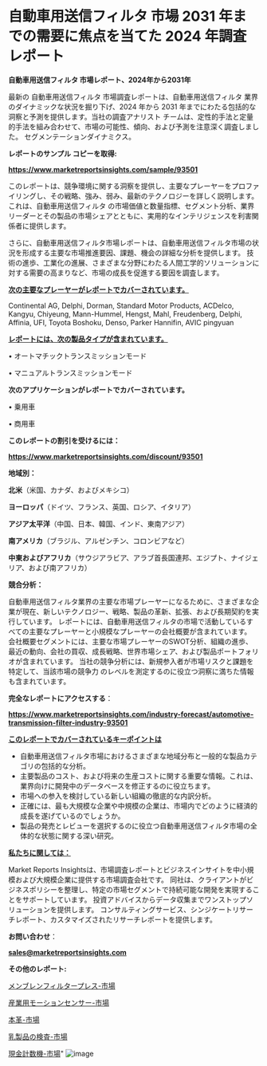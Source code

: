 # 自動車用送信フィルタ 市場 2031 年までの需要に焦点を当てた 2024 年調査レポート

<strong>自動車用送信フィルタ 市場レポート、2024年から2031年</strong>

最新の 自動車用送信フィルタ 市場調査レポートは、自動車用送信フィルタ 業界のダイナミックな状況を掘り下げ、2024 年から 2031 年までにわたる包括的な洞察と予測を提供します。当社の調査アナリスト チームは、定性的手法と定量的手法を組み合わせて、市場の可能性、傾向、および予測を注意深く調査しました。 セグメンテーションダイナミクス。



<strong>レポートのサンプル コピーを取得:</strong> <a href=https://www.marketreportsinsights.com/sample/93501>

<strong><u>https://www.marketreportsinsights.com/sample/93501</u></strong></a>

このレポートは、競争環境に関する洞察を提供し、主要なプレーヤーをプロファイリングし、その戦略、強み、弱み、最新のテクノロジーを詳しく説明します。 これは、自動車用送信フィルタ の市場価値と数量指標、セグメント分析、業界リーダーとその製品の市場シェアとともに、実用的なインテリジェンスを利害関係者に提供します。

さらに、自動車用送信フィルタ市場レポートは、自動車用送信フィルタ市場の状況を形成する主要な市場推進要因、課題、機会の詳細な分析を提供します。 技術の進歩、工業化の進展、さまざまな分野にわたる人間工学的ソリューションに対する需要の高まりなど、市場の成長を促進する要因を調査します。



<strong><u>次の主要なプレーヤーがレポートでカバーされています。</u></strong>

Continental AG, Delphi, Dorman, Standard Motor Products, ACDelco, Kangyu, Chiyeung, Mann-Hummel, Hengst, Mahl, Freudenberg, Delphi, Affinia, UFI, Toyota Boshoku, Denso, Parker Hannifin, AVIC pingyuan



<strong><u><b>レポートには、次の製品タイプが含まれています。</b></u></strong>

• オートマチックトランスミッションモード

• マニュアルトランスミッションモード



<strong><b>次のアプリケーションがレポートでカバーされています。</b></strong>

• 乗用車

• 商用車



<strong><b>このレポートの割引を受けるには：</b></strong><a href=https://www.marketreportsinsights.com/discount/93501>

<strong><u>https://www.marketreportsinsights.com/discount/93501</u></strong></a>



<strong>地域別：</strong>



<strong>北米</strong>（米国、カナダ、およびメキシコ）



<strong>ヨーロッパ</strong>（ドイツ、フランス、英国、ロシア、イタリア）



<strong>アジア太平洋</strong>（中国、日本、韓国、インド、東南アジア）



<strong>南アメリカ</strong>（ブラジル、アルゼンチン、コロンビアなど）



<strong>中東およびアフリカ</strong>（サウジアラビア、アラブ首長国連邦、エジプト、ナイジェリア、および南アフリカ）



<strong>競合分析：</strong>

自動車用送信フィルタ業界の主要な市場プレーヤーになるために、さまざまな企業が現在、新しいテクノロジー、戦略、製品の革新、拡張、および長期契約を実行しています。 レポートには、自動車用送信フィルタの市場で活動しているすべての主要なプレーヤーと小規模なプレーヤーの会社概要が含まれています。 会社概要セグメントには、主要な市場プレーヤーのSWOT分析、組織の進歩、最近の動向、会社の買収、成長戦略、世界市場シェア、および製品ポートフォリオが含まれています。 当社の競争分析には、新規参入者が市場リスクと課題を特定して、当該市場の競争力 のレベルを測定するのに役立つ洞察に満ちた情報も含まれています。



<strong>完全なレポートにアクセスする</strong>：

<a href=https://www.marketreportsinsights.com/industry-forecast/automotive-transmission-filter-industry-93501>

<strong><u>https://www.marketreportsinsights.com/industry-forecast/automotive-transmission-filter-industry-93501</u></strong></a>



<strong><u><b>このレポートでカバーされているキーポイントは</b></u></strong>
<ul>
  <li>自動車用送信フィルタ市場におけるさまざまな地域分布と一般的な製品カテゴリの包括的な分析。</li>
  <li>主要製品のコスト、および将来の生産コストに関する重要な情報。これは、業界向けに開発中のデータベースを修正するのに役立ちます。</li>
  <li>市場への参入を検討している新しい組織の徹底的な内訳分析。</li>
  <li>正確には、最も大規模な企業や中規模の企業は、市場内でどのように経済的成長を遂げているのでしょうか。</li>
  <li>製品の発売とレビューを選択するのに役立つ自動車用送信フィルタ市場の全体的な状態に関する深い研究。</li>
</ul>


<strong><u><b>私たちに関しては：</b></u></strong>

Market Reports Insightsは、市場調査レポートとビジネスインサイトを中小規模および大規模企業に提供する市場調査会社です。 同社は、クライアントがビジネスポリシーを整理し、特定の市場セグメントで持続可能な開発を実現することをサポートしています。 投資アドバイスからデータ収集までワンストップソリューションを提供します。 コンサルティングサービス、シンジケートリサーチレポート、カスタマイズされたリサーチレポートを提供します。



<strong><b>お問い合わせ</b></strong>：

<a href=mailto:sales@marketreportsinsights.com>

<strong><u>sales@marketreportsinsights.com</u></strong></a>



<strong>その他のレポート:</strong>

<a href=https://www.linkedin.com/pulse/メンブレンフィルタープレス-市場-2023-swot-分析と成長率-2030-ibajf/>メンブレンフィルタープレス-市場</a>

<a href=https://www.linkedin.com/pulse/産業用モーションセンサー-市場-2023-新興市場-将来の動向と市場需要-2030-ilutf/>産業用モーションセンサー-市場</a>

<a href=https://www.linkedin.com/pulse/本革-市場-2023-swot-分析と最新イノベーション-2030-analytics-achievers-24-analysis-kozzf/>本革-市場</a>

<a href=https://www.linkedin.com/pulse/乳製品の検査-市場-2030-年までの需要に焦点を当てた-2023-年調査レポート-qrfjf/>乳製品の検査-市場</a>

<a href=https://www.linkedin.com/pulse/現金計数機-市場-2023-競争分析と事業成長-2030-analytics-achievers-24-analysis-8tz4f/>現金計数機-市場</a>"
![image](https://github.com/gayatriri2/Market-Trends/assets/166717496/521692c3-33ca-4a02-a769-0eb7294d8a55)
